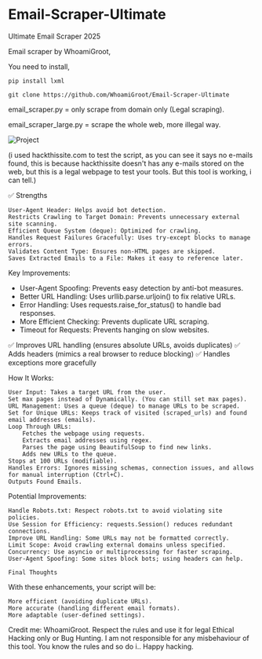 # Email-Scraper-Ultimate
Ultimate Email Scraper 2025

Email scraper by WhoamiGroot,

You need to install,
```
pip install lxml
```
```
git clone https://github.com/WhoamiGroot/Email-Scraper-Ultimate
```

email_scraper.py = only scrape from domain only (Legal scraping).

email_scraper_large.py = scrape the whole web, more illegal way.


![Project](https://github.com/user-attachments/assets/51bb1a76-35ea-46d6-9d13-8644feca31ec)

(i used hackthissite.com to test the script, as you can see it says no e-mails found, this is because hackthissite doesn't has any e-mails stored on the web, but this is a legal webpage to test your tools. But this tool is working, i can tell.)

✅ Strengths

    User-Agent Header: Helps avoid bot detection.
    Restricts Crawling to Target Domain: Prevents unnecessary external site scanning.
    Efficient Queue System (deque): Optimized for crawling.
    Handles Request Failures Gracefully: Uses try-except blocks to manage errors.
    Validates Content Type: Ensures non-HTML pages are skipped.
    Saves Extracted Emails to a File: Makes it easy to reference later.

Key Improvements:

 -   User-Agent Spoofing: Prevents easy detection by anti-bot measures.
 -   Better URL Handling: Uses urllib.parse.urljoin() to fix relative URLs.
 -   Error Handling: Uses requests.raise_for_status() to handle bad responses.
 -   More Efficient Checking: Prevents duplicate URL scraping.
 -   Timeout for Requests: Prevents hanging on slow websites.

✅ Improves URL handling (ensures absolute URLs, avoids duplicates)
✅ Adds headers (mimics a real browser to reduce blocking)
✅ Handles exceptions more gracefully


How It Works:

    User Input: Takes a target URL from the user.
    Set max pages instead of Dynamically. (You can still set max pages).
    URL Management: Uses a queue (deque) to manage URLs to be scraped.
    Set for Unique URLs: Keeps track of visited (scraped_urls) and found email addresses (emails).
    Loop Through URLs:
        Fetches the webpage using requests.
        Extracts email addresses using regex.
        Parses the page using BeautifulSoup to find new links.
        Adds new URLs to the queue.
    Stops at 100 URLs (modifiable).
    Handles Errors: Ignores missing schemas, connection issues, and allows for manual interruption (Ctrl+C).
    Outputs Found Emails.

Potential Improvements:

    Handle Robots.txt: Respect robots.txt to avoid violating site policies.
    Use Session for Efficiency: requests.Session() reduces redundant connections.
    Improve URL Handling: Some URLs may not be formatted correctly.
    Limit Scope: Avoid crawling external domains unless specified.
    Concurrency: Use asyncio or multiprocessing for faster scraping.
    User-Agent Spoofing: Some sites block bots; using headers can help.
    
    Final Thoughts

With these enhancements, your script will be:

    More efficient (avoiding duplicate URLs).
    More accurate (handling different email formats).
    More adaptable (user-defined settings).
    
    
Credit me: WhoamiGroot.
Respect the rules and use it for legal Ethical Hacking only or Bug Hunting.
I am not responsible for any misbehaviour of this tool.
You know the rules and so do i..
Happy hacking.
